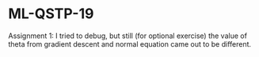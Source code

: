# ML-QSTP-19
Assignment 1:
I tried to debug, but still (for optional exercise) the value of theta from gradient descent and normal equation came out to be different.
